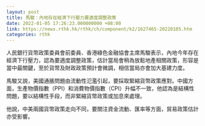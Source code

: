 ```yaml
---
layout: post
title: 馬駿：內地存在經濟下行壓力要適度調整政策
date: 2022-01-05 17:26:23.000000000 +08:00
link: https://news.rthk.hk/rthk/ch/component/k2/1627465-20220105.htm
categories: rthk
---
```


人民銀行貨幣政策委員會前委員、香港綠色金融協會主席馬駿表示，內地今年存在經濟下行壓力，認為要適度調整政策，估計當局會稍為放鬆地產相關政策，形容是當中最關鍵，至於貨幣及財政政策預計會微調，相信當局亦會加大基建力度。

馬駿又說，美國通脹問題由流動性氾濫引起，要採取緊縮貨幣政策應對。中國方面，生產物價指數（PPI）和消費物價指數（CPI）升幅不一致，他認為是結構性問題，要以結構性手段，而非緊縮貨幣政策或加息來處理。

他說，中美兩國貨幣政策走向不同，要關注資金流動、匯率等方面，貿易政策估計亦受影響。
